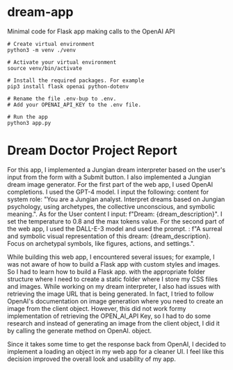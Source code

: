# dream-app
Minimal code for Flask app making calls to the OpenAI API


```
# Create virtual environment
python3 -m venv ./venv

# Activate your virtual environment
source venv/bin/activate

# Install the required packages. For example
pip3 install flask openai python-dotenv

# Rename the file .env-bup to .env. 
# Add your OPENAI_API_KEY to the .env file.

# Run the app
python3 app.py
```

# Dream Doctor Project Report

For this app, I implemented a Jungian dream interpreter based on the user's input from the form with a Submit button. I also implemented a Jungian dream image generator. For the first part
of the web app, I used OpenAI completions. I used the GPT-4 model. I input the following:
content for system role: "You are a Jungian analyst. Interpret dreams based on Jungian psychology, using archetypes, the collective unconscious, and symbolic meaning.". As for the
User content I input: f"Dream: {dream_description}". I set the temperature to 0.8 and the max tokens value. For the second part of the web app, I used the DALL-E-3 model and used the prompt.
: f"A surreal and symbolic visual representation of this dream: {dream_description}. Focus on archetypal symbols, like figures, actions, and settings.".

While building this web app, I encountered several issues; for example, I was not aware of how to build a Flask app with custom styles and images. So I had to learn how to build a Flask app.
with the appropriate folder structure where I need to create a static folder where I store my
CSS files and images. While working on my dream interpreter, I also had issues with retrieving
the image URL that is being generated. In fact, I tried to follow OpenAI's documentation on image
generation where you need to create an image from the client object. However, this did not work formy implementation of retrieving the OPEN_AI_API Key, so I had to do some research and instead
of generating an image from the client object, I did it by calling the generate method on OpenAI.
object.

Since it takes some time to get the response back from OpenAI, I decided to implement a
loading an object in my web app for a cleaner UI. I feel like this decision improved the overall
look and usability of my app.

